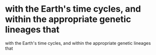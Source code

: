 # with the Earth's time cycles, and within the appropriate genetic lineages that

with the Earth's time cycles, and within the appropriate genetic lineages that